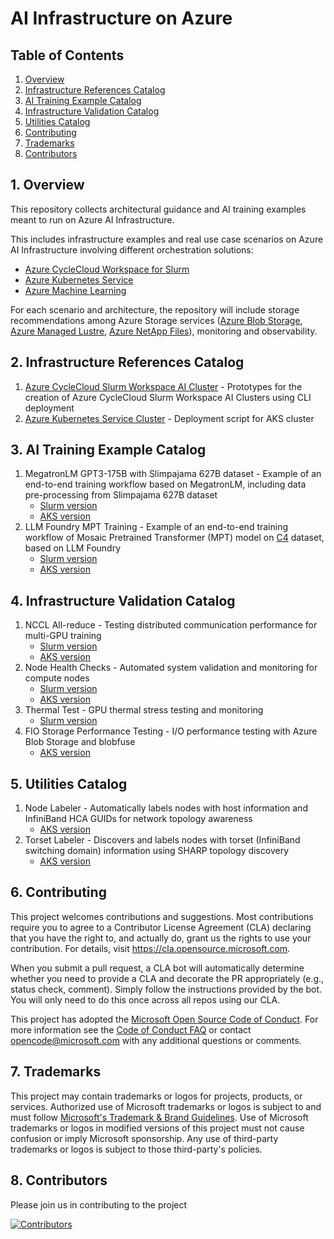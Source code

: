 # AI Infrastructure on Azure

## Table of Contents

1. [Overview](#1-overview)
2. [Infrastructure References Catalog](#2-infrastructure-references-catalog)
3. [AI Training Example Catalog](#3-ai-training-example-catalog)
4. [Infrastructure Validation Catalog](#4-infrastructure-validation-catalog)
5. [Utilities Catalog](#5-utilities-catalog)
6. [Contributing](#6-contributing)
7. [Trademarks](#7-trademarks)
8. [Contributors](#8-contributors)

## 1. Overview

This repository collects architectural guidance and AI training examples meant to run on Azure AI Infrastructure.

This includes infrastructure examples and real use case scenarios on Azure AI Infrastructure involving different orchestration solutions:

- [Azure CycleCloud Workspace for Slurm](https://learn.microsoft.com/en-us/azure/cyclecloud/overview-ccws?view=cyclecloud-8)
- [Azure Kubernetes Service](https://learn.microsoft.com/en-us/azure/aks/what-is-aks)
- [Azure Machine Learning](https://learn.microsoft.com/en-us/azure/machine-learning/?view=azureml-api-2)

For each scenario and architecture, the repository will include storage recommendations among Azure Storage services ([Azure Blob Storage](https://azure.microsoft.com/en-us/products/storage/blobs),
[Azure Managed Lustre](https://learn.microsoft.com/en-us/azure/azure-managed-lustre/amlfs-overview), [Azure NetApp Files](https://learn.microsoft.com/en-us/azure/azure-netapp-files/azure-netapp-files-introduction)), monitoring and observability.

## 2. Infrastructure References Catalog

1. [Azure CycleCloud Slurm Workspace AI Cluster](./infrastructure_references/azure_cyclecloud_workspace_for_slurm/README.md) - Prototypes for the creation of Azure CycleCloud Slurm Workspace AI Clusters using CLI deployment
2. [Azure Kubernetes Service Cluster](./infrastructure_references/aks/README.md) - Deployment script for AKS cluster 

## 3. AI Training Example Catalog

1. MegatronLM GPT3-175B with Slimpajama 627B dataset - Example of an end-to-end training workflow based on MegatronLM, including data pre-processing from Slimpajama 627B dataset
   - [Slurm version](./examples/megatron-lm/GPT3-175B/slurm/README.md)
   - [AKS version](./examples/megatron-lm/GPT3-175B/aks/README.md)
2. LLM Foundry MPT Training - Example of an end-to-end training workflow of Mosaic Pretrained Transformer (MPT) model on [C4](https://huggingface.co/datasets/allenai/c4) dataset, based on LLM Foundry
   - [Slurm version](./examples/llm-foundry/slurm/README.md)
   - [AKS version](./examples/llm-foundry/aks/README.md)

## 4. Infrastructure Validation Catalog

1. NCCL All-reduce - Testing distributed communication performance for multi-GPU training
   - [Slurm version](./infrastructure_validations/slurm/NCCL/README.md)
   - [AKS version](./infrastructure_validations/aks/NCCL/README.md)
2. Node Health Checks - Automated system validation and monitoring for compute nodes
   - [Slurm version](./infrastructure_validations/slurm/NHC/README.md)
   - [AKS version](./infrastructure_validations/aks/NHC/README.md)
3. Thermal Test - GPU thermal stress testing and monitoring
   - [Slurm version](./infrastructure_validations/slurm/thermal_test/README.md)
4. FIO Storage Performance Testing - I/O performance testing with Azure Blob Storage and blobfuse
   - [AKS version](./infrastructure_validations/aks/blobfuse/README.md)

## 5. Utilities Catalog

1. Node Labeler - Automatically labels nodes with host information and InfiniBand HCA GUIDs for network topology awareness
   - [AKS version](./utilities/aks/node_labeler/README.md)
2. Torset Labeler - Discovers and labels nodes with torset (InfiniBand switching domain) information using SHARP topology discovery
   - [AKS version](./utilities/aks/torset_labeler/helm/README.md)

## 6. Contributing

This project welcomes contributions and suggestions. Most contributions require you to agree to a
Contributor License Agreement (CLA) declaring that you have the right to, and actually do, grant us
the rights to use your contribution. For details, visit <https://cla.opensource.microsoft.com>.

When you submit a pull request, a CLA bot will automatically determine whether you need to provide
a CLA and decorate the PR appropriately (e.g., status check, comment). Simply follow the instructions
provided by the bot. You will only need to do this once across all repos using our CLA.

This project has adopted the [Microsoft Open Source Code of Conduct](https://opensource.microsoft.com/codeofconduct/).
For more information see the [Code of Conduct FAQ](https://opensource.microsoft.com/codeofconduct/faq/) or
contact [opencode@microsoft.com](mailto:opencode@microsoft.com) with any additional questions or comments.

## 7. Trademarks

This project may contain trademarks or logos for projects, products, or services. Authorized use of Microsoft
trademarks or logos is subject to and must follow
[Microsoft's Trademark & Brand Guidelines](https://www.microsoft.com/en-us/legal/intellectualproperty/trademarks/usage/general).
Use of Microsoft trademarks or logos in modified versions of this project must not cause confusion or imply Microsoft sponsorship.
Any use of third-party trademarks or logos is subject to those third-party's policies.

## 8. Contributors

Please join us in contributing to the project

[![Contributors](https://contrib.rocks/image?repo=Azure/ai-on-azure)](https://github.com/Azure/ai-infrastructure-on-azure/graphs/contributors)

